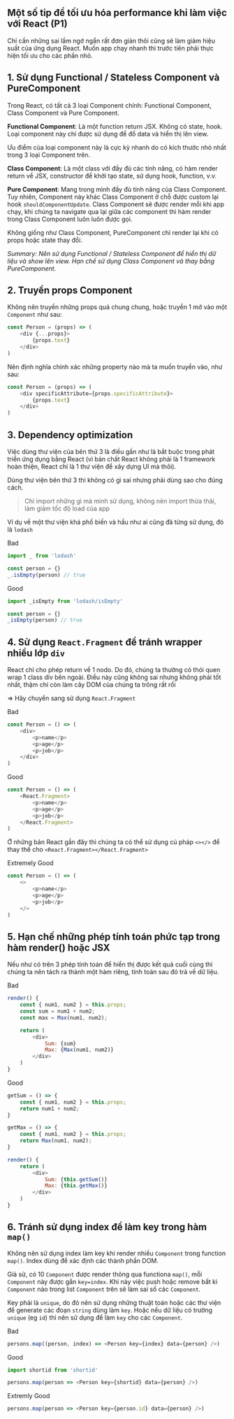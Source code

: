## Một số tip để tối ưu hóa performance khi làm việc với React (P1)

Chỉ cần những sai lầm ngớ ngẩn rất đơn giản thôi cũng sẽ làm giảm hiệu suất của ứng dụng React. Muốn app chạy nhanh thì trước tiên phải thực hiện tối ưu cho các phần nhỏ.

## 1. Sử dụng Functional / Stateless Component và PureComponent

Trong React, có tất cả 3 loại Component chính: Functional Component, Class Component và Pure Component.

**Functional Component**: Là một function return JSX. Không có state, hook. Loại component này chỉ được sử dụng để đổ data và hiển thị lên view.

Ưu điểm của loại component này là cực kỳ nhanh do có kích thước nhỏ nhất trong 3 loại Component trên. 

**Class Component**: Là một class với đầy đủ các tính năng, có hàm render return về JSX, constructor để khởi tạo state, sử dụng hook, function, v.v. 

**Pure Component**: Mang trong mình đầy đủ tính năng của Class Component. Tuy nhiên, Component này khác Class Component ở chỗ được custom lại hook `shouldComponentUpdate`. Class Component sẽ được render mỗi khi app chạy, khi chúng ta navigate qua lại giữa các component thì hàm render trong Class Component luôn luôn được gọi. 

Không giống như Class Component, PureComponent chỉ render lại khi có props hoặc state thay đổi.

*Summary: Nên sử dụng Functional / Stateless Component để hiển thị dữ liệu và show lên view. Hạn chế sử dụng Class Component và thay bằng PureComponent.*


## 2. Truyền props Component

Không nên truyền những props quá chung chung, hoặc truyền 1 mớ vào một `Component` như sau:

```js
const Person = (props) => (
    <div {...props}>
        {props.text}
    </div>
)
```

Nên định nghĩa chính xác những property nào mà ta muốn truyền vào, như sau:

```js
const Person = (props) => (
    <div specificAttribute={props.specificAttribute}>
        {props.text}
    </div>
)
```

## 3. Dependency optimization

Việc dùng thư viện của bên thứ 3 là điều gần như là bắt buộc trong phát triển ứng dụng bằng React (vì bản chất React không phải là 1 framework hoàn thiện, React chỉ là 1 thư viện để xây dựng UI mà thôi).

Dùng thư viện bên thứ 3 thì không có gì sai nhưng phải dùng sao cho đúng cách. 

> Chỉ import những gì mà mình sử dụng, không nên import thừa thãi, làm giảm tốc độ load của app

Ví dụ về một thư viện khá phố biến và hầu như ai cũng đã từng sử dụng, đó là `lodash`

Bad

```js
import _ from 'lodash'

const person = {}
_.isEmpty(person) // true
```

Good
```js
import _isEmpty from 'lodash/isEmpty'

const person = {}
_isEmpty(person) // true
```

## 4. Sử dụng ``React.Fragment`` để tránh wrapper nhiều lớp `div`

React chỉ cho phép return về 1 nodo. Do đó, chúng ta thường có thói quen wrap 1 class div bên ngoài. Điều này cũng không sai nhưng không phải tốt nhất, thậm chí còn làm cây DOM của chúng ta trông rất rối 

=> Hãy chuyển sang sử dụng `React.Fragment`

Bad 
```js
const Person = () => (
    <div>
        <p>name</p>
        <p>age</p>
        <p>job</p>
    </div>
)
```


Good 
```js
const Person = () => (
    <React.Fragment>
        <p>name</p>
        <p>age</p>
        <p>job</p>
    </React.Fragment>
)
```

Ở những bản React gần đây thì chúng ta có thể sử dụng cú pháp `<></>` để thay thế cho `<React.Fragment></React.Fragment>`

Extremely Good
```js
const Person = () => (
    <>
        <p>name</p>
        <p>age</p>
        <p>job</p>
    </>
)
```

## 5. Hạn chế những phép tính toán phức tạp trong hàm render() hoặc JSX

Nếu như có trên 3 phép tính toán để hiển thị được kết quả cuối cùng thì chúng ta nên tách ra thành một hàm riêng, tính toán sau đó trả về dữ liệu. 

Bad 
```js
render() {
    const { num1, num2 } = this.props;
    const sum = num1 + num2;
    const max = Max(num1, num2);

    return (
        <div>
            Sum: {sum}
            Max: {Max(num1, num2)}
        </div>
    )
}
```

Good
```js
getSum = () => {
    const { num1, num2 } = this.props;
    return num1 + num2;
}

getMax = () => {
    const { num1, num2 } = this.props;
    return Max(num1, num2);    
}

render() {
    return (
        <div>
            Sum: {this.getSum()}
            Max: {this.getMax()}
        </div>
    )
}
```

## 6. Tránh sử dụng index để làm key trong hàm `map()`

Không nên sử dụng index làm key khi render nhiều `Component` trong function `map()`. Index dùng để xác định các thành phần DOM.

Giả sử, có 10 `Component` được render thông qua functiona `map()`, mỗi `Component` này được gắn `key=index`. Khi này việc push hoặc remove bất kì `Component` nào trong list `Component` trên sẽ làm sai số các `Component`.

Key phải là `unique`, do đó nên sử dụng những thuật toán hoặc các thư viện để generate các đoạn `string` dùng làm `key`. Hoặc nếu dữ liệu có trường `unique` (eg `id`) thì nên sử dụng để làm `key` cho các `Component`.


Bad
```js
persons.map((person, index) => <Person key={index} data={person} />)
```

Good
```js
import shortid from 'shortid'

persons.map(person => <Person key={shortid} data={person} />)
```

Extremly Good
```js
persons.map(person => <Person key={person.id} data={person} />)
```

